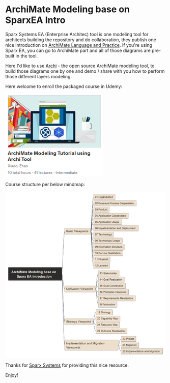 # ArchiMate Modeling base on SparxEA Intro

Sparx Systems EA (Enterprise Architec) tool is one modeling tool for architects building the repository and do collaboration, they publish one nice introduction on [ArchiMate Language and Practice](https://sparxsystems.com/resources/tutorials/archimate/#Introduction). If you're using Sparx EA, you can go to ArchiMate part and all of those diagrams are pre-built in the tool.

Here I'd like to use [Archi](https://archimatetool.com/) - the open source ArchiMate modeling tool, to build those diagrams one by one and demo / share with you how to perform those different layers modeling.

Here welcome to enroll the packaged course in Udemy:

[![Logo](img/udemy-logo.png)](https://www.udemy.com/course/archimate-modeling-tutorial-using-archi-tool/?referralCode=7BC0E35C03DB38E394A6)

Course structure per below mindmap:

![structure](img/ArchiMate-Tutorial-Structure.png)

Thanks for [Sparx Systems](https://sparxsystems.com/) for providing this nice resource.

Enjoy!
